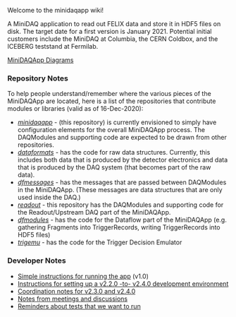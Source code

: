 Welcome to the minidaqapp wiki!

A MiniDAQ application to read out FELIX data and store it in HDF5 files on disk.
The target date for a first version is January 2021.
Potential initial customers include the MiniDAQ at Columbia, the CERN Coldbox, and the ICEBERG teststand at Fermilab.


[MiniDAQApp Diagrams](MiniDAQApp-Diagrams.md)

### Repository Notes

To help people understand/remember where the various pieces of the MiniDAQApp are located, here is a list of the repositories that contribute modules or libraries (valid as of 16-Dec-2020):
* [_minidaqapp_](https://github.com/DUNE-DAQ/dataformats) - (this repository) is currently envisioned to simply have configuration elements for the overall MiniDAQApp process. The DAQModules and supporting code are expected to be drawn from other repositories.
* [_dataformats_](https://github.com/DUNE-DAQ/dataformats) - has the code for raw data structures.  Currently, this includes both data that is produced by the detector electronics and data that is produced by the DAQ system (that becomes part of the raw data). 
* [_dfmessages_](https://github.com/DUNE-DAQ/dfmessages) - has the messages that are passed between DAQModules in the MiniDAQApp.  (These messages are data structures that are only used inside the DAQ.)
* [_readout_](https://github.com/DUNE-DAQ/readout) - this repository has the DAQModules and supporting code for the Readout/Upstream DAQ part of the MiniDAQApp.
* [_dfmodules_](https://github.com/DUNE-DAQ/dfmodules) - has the code for the Dataflow part of the MiniDAQApp (e.g. gathering Fragments into TriggerRecords, writing TriggerRecords into HDF5 files)
* [_trigemu_](https://github.com/DUNE-DAQ/trigemu) - has the code for the Trigger Decision Emulator

### Developer Notes
* [Simple instructions for running the app](Simple-instructions-for-running-the-app.md) (v1.0)
* [Instructions for setting up a v2.2.0 -to- v2.4.0 development environment](Instructions-for-setting-up-a-v2.2.0--to--v2.4.0-development-environment.md)
* [Coordination notes for v2.3.0 and v2.4.0](Coordination-notes-for-v2.3.0-and-v2.4.0.md)
* [Notes from meetings and discussions](Notes-from-meetings-and-discussions.md)
* [Reminders about tests that we want to run](Reminders-about-tests-that-we-want-to-run.md)
